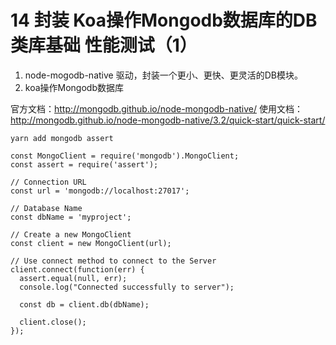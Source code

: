 # 14 封装 Koa操作Mongodb数据库的DB类库基础  性能测试（1）

1. node-mogodb-native 驱动，封装一个更小、更快、更灵活的DB模块。
2. koa操作Mongodb数据库

官方文档：http://mongodb.github.io/node-mongodb-native/
使用文档：http://mongodb.github.io/node-mongodb-native/3.2/quick-start/quick-start/
```
yarn add mongodb assert

```

```
const MongoClient = require('mongodb').MongoClient;
const assert = require('assert');

// Connection URL
const url = 'mongodb://localhost:27017';

// Database Name
const dbName = 'myproject';

// Create a new MongoClient
const client = new MongoClient(url);

// Use connect method to connect to the Server
client.connect(function(err) {
  assert.equal(null, err);
  console.log("Connected successfully to server");

  const db = client.db(dbName);

  client.close();
});
```
